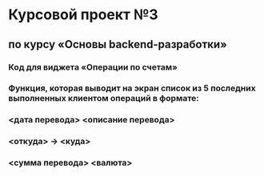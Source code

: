 # Курсовой проект №3
## по курсу «Основы backend-разработки»
### Код для виджета «Операции по счетам»
### Функция, которая выводит на экран список из 5 последних выполненных клиентом операций в формате:
### <дата перевода> <описание перевода>
### <откуда> -> <куда>
### <сумма перевода> <валюта>